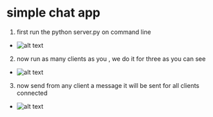 # simple chat app
1. first run the python server.py on command line
* ![alt text](https://github.com/[ElgoCode]/[chat-app]/blob/[main]/first.png?raw=true)
2. now run as many clients as you , we do it for three as you can see
* ![alt text](https://github.com/[ElgoCode]/[chat-app]/blob/[main]/second.png?raw=true)
3. now send from any client a message it will be sent for all clients connected
* ![alt text](https://github.com/[ElgoCode]/[chat-app]/blob/[main]/third.png?raw=true)